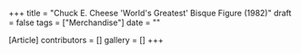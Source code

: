 +++
title = "Chuck E. Cheese 'World's Greatest' Bisque Figure (1982)"
draft = false
tags = ["Merchandise"]
date = ""

[Article]
contributors = []
gallery = []
+++